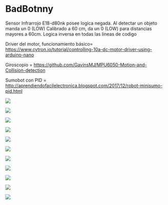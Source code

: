 # BadBotnny
Sensor Infrarrojo E18-d80nk posee logica negada. Al detectar un objeto manda un 0 (LOW)
Calibrado a 60 cm, da un 0 (LOW) para distancias mayores a 60cm.
Logica inversa en todas las lineas de codigo

Driver del motor, funcionamiento básico= https://www.cytron.io/tutorial/controlling-10a-dc-motor-driver-using-arduino-nano

Giroscopio = https://github.com/GavinsMJ/MPU6050-Motion-and-Collision-detection

Sumobot con PID = http://aprendiendofacilelectronica.blogspot.com/2017/12/robot-minisumo-pid.html

![](https://github.com/MickGomez/BadBotnny/blob/main/infra.jpg)

![](https://github.com/MickGomez/BadBotnny/blob/main/Bad%20Botnny%20(1).png)

![](https://github.com/MickGomez/BadBotnny/blob/main/MainLogo.jpeg)

![](https://github.com/MickGomez/BadBotnny/blob/main/logo1.jpg)

![](https://github.com/MickGomez/BadBotnny/blob/main/logo2.jpg)

![](https://github.com/MickGomez/BadBotnny/blob/main/logo3.jpg)

![](https://github.com/MickGomez/BadBotnny/blob/main/logo4.jpg)

![](https://github.com/MickGomez/BadBotnny/blob/main/logo5.jpg)

![](https://github.com/MickGomez/BadBotnny/blob/main/logo6.jpg)

![](https://github.com/MickGomez/BadBotnny/blob/main/logo7.jpg)

![](https://github.com/MickGomez/BadBotnny/blob/main/logo8.jpg)
